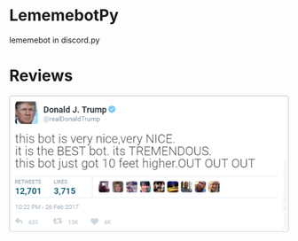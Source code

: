 # LememebotPy
lememebot in discord.py

# Reviews
<img src="images/tweet.png" alt="hi" class="inline"/>
